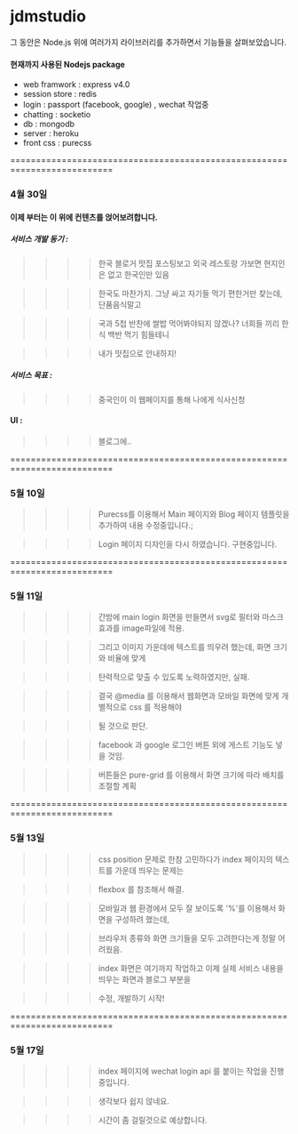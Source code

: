 # jdmstudio
그 동안은 Node.js 위에 여러가지 라이브러리를 추가하면서 기능들을 살펴보았습니다.

#### 현재까지 사용된 Nodejs package

- web framwork : express v4.0
- session store : redis
- login : passport (facebook, google) , wechat 작업중
- chatting : socketio
- db : mongodb
- server : heroku
- front css : purecss

==========================================================================

### 4월 30일

#### 이제 부터는 이 위에 컨텐츠를 얹어보려합니다.



##### 서비스 개발 동기 : 
>>>>한국 블로거 맛집 포스팅보고 외국 레스토랑 가보면 현지인은 없고 한국인만 있음

>>>>한국도 마찬가지. 그냥 싸고 자기들 먹기 편한거만 찾는데, 단품음식말고

>>>>국과 5첩 반찬에 쌀밥 먹어봐야되지 않겠나? 너희들 끼리 한식 백반 먹기 힘들테니

>>>>내가 맛집으로 안내하지!

##### 서비스 목표 : 
>>>>중국인이 이 웹페이지를 통해 나에게 식사신청

#### UI : 

>>>>블로그에..

==========================================================================

### 5월 10일

>>>> Purecss를 이용해서 Main 페이지와 Blog 페이지 템플릿을 추가하여 내용 수정중입니다.;

>>>> Login 페이지 디자인을 다시 하였습니다. 구현중입니다.

==========================================================================

### 5월 11일

>>>> 간밤에 main login 화면을 만들면서 svg로 필터와 마스크 효과를 image파일에 적용.

>>>> 그리고 이미지 가운데에 텍스트를 띄우려 했는데, 화면 크기와 비율에 맞게

>>>> 탄력적으로 맞출 수 있도록 노력하였지만, 실패.

>>>> 결국 @media 를 이용해서 웹화면과 모바일 화면에 맞게 개별적으로 css 를 적용해야 

>>>> 될 것으로 판단. 

>>>> facebook 과 google 로그인 버튼 외에 게스트 기능도 넣을 것임.

>>>> 버튼들은 pure-grid 를 이용해서 화면 크기에 따라 배치를 조절할 계획

==========================================================================

### 5월 13일

>>>> css position 문제로 한참 고민하다가 index 페이지의 텍스트를 가운데 띄우는 문제는

>>>> flexbox 를 참조해서 해결. 

>>>> 모바일과 웹 환경에서 모두 잘 보이도록 '%'를 이용해서 화면을 구성하려 했는데,

>>>> 브라우저 종류와 화면 크기들을 모두 고려한다는게 정말 어려웠음.

>>>> index 화면은 여기까지 작업하고 이제 실제 서비스 내용을 띄우는 화면과 블로그 부분을

>>>> 수정, 개발하기 시작!

==========================================================================

### 5월 17일

>>>> index 페이지에 wechat login api 를 붙이는 작업을 진행중입니다.

>>>> 생각보다 쉽지 않네요.

>>>> 시간이 좀 걸릴것으로 예상합니다.
